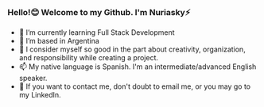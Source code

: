### Hello!😊 Welcome to my Github. I'm Nuriasky⚡

- 🌱 I’m currently learning Full Stack Development
- 🏡 I’m based in Argentina
- 🧐 I consider myself so good in the part about creativity, organization, and responsibility while creating a project.
- 📫 My native language is Spanish. I'm an intermediate/advanced English speaker.
- 💬 If you want to contact me, don't doubt to email me, or you may go to my LinkedIn.
